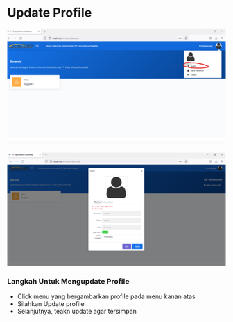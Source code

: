 # Update Profile

![](<../../.gitbook/assets/image (23).png>)

![](<../../.gitbook/assets/image (39).png>)

### Langkah Untuk Mengupdate Profile

* Click menu yang bergambarkan profile pada menu kanan atas
* Silahkan Update profile
* Selanjutnya, teakn update agar tersimpan
